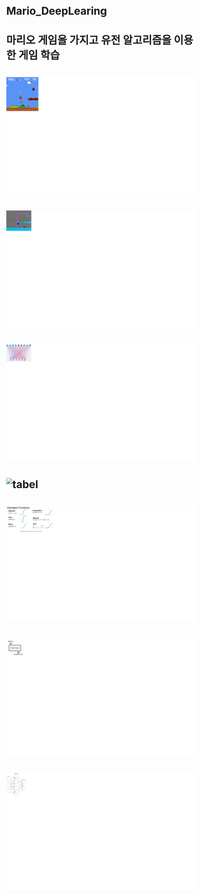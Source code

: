 # Mario_DeepLearing
# 마리오 게임을 가지고 유전 알고리즘을 이용한 게임 학습
    
# ![tabel](game.png)
# ![tabel](label.png)
# ![tabel](image.png)
# ![tabel](image1.png)
# ![tabel](image2.png)
# ![tabel](image3.png)
# ![tabel](image4.png)
